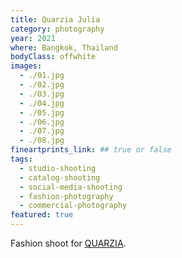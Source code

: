 ```yaml
---
title: Quarzia Julia
category: photography
year: 2021
where: Bangkok, Thailand
bodyClass: offwhite
images:
  - ./01.jpg
  - ./02.jpg
  - ./03.jpg
  - ./04.jpg
  - ./05.jpg
  - ./06.jpg
  - ./07.jpg
  - ./08.jpg
fineartprints_link: ## true or false
tags:
  - studio-shooting
  - catalog-shooting
  - social-media-shooting
  - fashion-photography
  - commercial-photography
featured: true
---
```


Fashion shoot for [QUARZIA](https://quarzia.it/).
